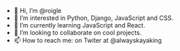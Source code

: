 - 👋 Hi, I’m @roigle
- 👀 I’m interested in Python, Django, JavaScript and CSS.
- 🌱 I’m currently learning JavaScript and React.
- 💞️ I’m looking to collaborate on cool projects.
- 📫 How to reach me: on Twiter at @alwayskayaking

<!---
roigle/roigle is a ✨ special ✨ repository because its `README.md` (this file) appears on your GitHub profile.
You can click the Preview link to take a look at your changes.
--->
